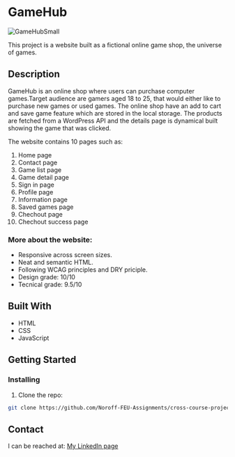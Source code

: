 # GameHub

![GameHubSmall](https://user-images.githubusercontent.com/91615712/205653641-c80a76b1-8b7c-49dd-8109-15fd2f07642e.png)

This project is a website built as a fictional online game shop, the universe of games. 

## Description
GameHub is an online shop where users can purchase computer games.Target audience are gamers aged 18 to 25, that would either like to purchase new games or used games. The online shop have an add to cart and save game feature which are stored in the local storage. The products are fetched from a WordPress API and the details page is dynamical built showing the game that was clicked. 

The website contains 10 pages such as:
1. Home page
2. Contact page
3. Game list page
4. Game detail page
5. Sign in page
6. Profile page
7. Information page
8. Saved games page
9. Chechout page
10. Chechout success page

### More about the website:
- Responsive across screen sizes.
- Neat and semantic HTML.
- Following WCAG principles and DRY priciple.
- Design grade: 10/10
- Tecnical grade: 9.5/10

## Built With
- HTML
- CSS
- JavaScript

## Getting Started

### Installing

1. Clone the repo:

```bash
git clone https://github.com/Noroff-FEU-Assignments/cross-course-project-Gronnfrosk.git
```

## Contact
I can be reached at:
[My LinkedIn page](https://www.linkedin.com/in/hanna-fjeldsaa-0b4797127/) 
